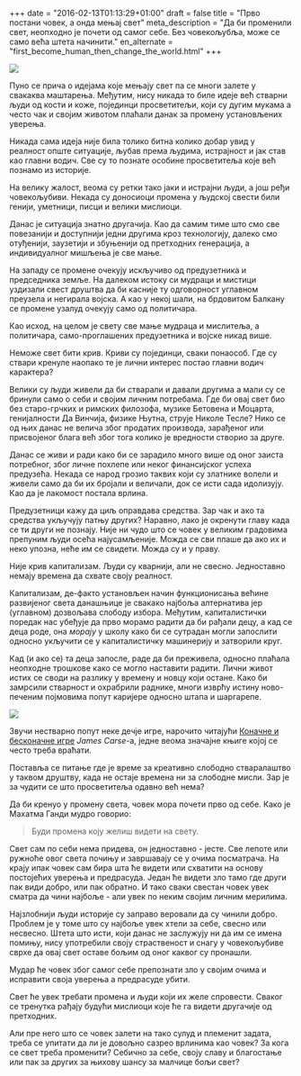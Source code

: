 +++
date = "2016-02-13T01:13:29+01:00"
draft = false
title = "Прво постани човек, а онда мењај свет"
meta_description = "Да би променили свет, неопходно је почети од самог себе. Без човекољубља, може се само већа штета начинити."
en_alternate = "first_become_human_then_change_the_world.html"
+++

<p class="illustration"><img src="/assets/img/hands-699486_640.jpg"/></p>

Пуно се прича о идејама које мењају свет па се многи залете у свакаква маштарења. Међутим, нису никада то биле идеје већ стварни људи од кости и коже, појединци просветитељи, који су дугим мукама а често чак и својим животом плаћали данак за промену установљених уверења.

Никада сама идеја није била толико битна колико добар увид у реалност опште ситуације, љубав према људима, истрајност и јак став као главни водич. Све су то познате особине просветитеља које већ познамо из историје.

На велику жалост, веома су ретки тако јаки и истрајни људи, а још ређи човекољубиви. Некада су доносиоци промена у људској свести били генији, уметници, писци и велики мислиоци.

Данас је ситуација знатно другачија. Као да самим тиме што смо све повезанији и доступнији једни другима кроз технологију, далеко смо отуђенији, заузетији и збуњенији од претходних генерација, а индивидуалног мишљења је све мање.

На западу се промене очекују искључиво од предузетника и председника земље. На далеком истоку си мудраци и мистици уздизали свест друштва да би касније ту одговорност углавном преузела и негирала војска. А као у некој шали, на брдовитом Балкану се промене узалуд очекују само од политичара.

Као исход, на целом је свету све мање мудраца и мислитеља, а политичара, само-проглашених предузетника и војске никад више.

Неможе свет бити крив. Криви су појединци, сваки понаособ. Где су ствари кренуле наопако те је лични интерес постао главни водич карактера?

Велики су људи живели да би стварали и давали другима а мали су се бринули само о себи и својим личним потребама. Где би овај свет био без старо-грчких и римских филозофа, музике Бетовена и Моцарта, генијалности Да Винчија, физике Њутна, струје Николе Тесле? Нико се од њих данас не велича због продатих производа, зарађеног или присвојеног блага већ због тога колико је вредности створио за друге.

Данас се живи и ради како би се зарадило много више од оног заиста потребног, због личне похлепе или неког финансијског успеха предузећа. Некада се народ грозио таквих који су златнике волели и живели само да би их бројали и величали, док се исти сада идолизују. Као да је лакомост постала врлина.

Предузетници кажу да циљ оправдава средства. Зар чак и ако та средства укључују патњу других? Наравно, лако је окренути главу када се ти други не познају. Није ни чудо што се човек у великим градовима препуним људи осећа најусамљеније. Можда се сви плаше да ако их и неко упозна, неће им се свидети. Можда су и у праву.

Није крив капитализам. Људи су кварнији, али не свесно. Једноставно немају времена да схвате своју реалност.

Капитализам, де-факто установљен начин функционисања већине развијеног света данашњице је свакако најбоља алтернатива јер (углавном) дозвољава слободу избора. Међутим, капиталистички поредак нас убеђује да прво морамо радити да би рађали децу, а кад се деца роде, она _морају_ у школу како би се сутрадан могли запослити односно укључити се у капиталистичку машинерију и затворили круг.

Кад (и ако се) та деца запосле, раде да би преживела, односно плаћала неопходне трошкове како се могло наставити радити. Лични живот истих се своди на разлику у времену и новцу који остане. Како би замрсили стварност и охрабрили раднике, многи изврћу истину ново-печеним појмовима попут каријере односно штапа и шаргарепе.

<p class="illustration"><img src="/assets/img/finite_infinite_games.jpg"/></p>

Звучи нестварно попут неке дечје игре, нарочито читајући [Коначне и бесконачне игре](http://www.amazon.com/Finite-Infinite-Games-James-Carse/dp/1476731713) _James Carse_-a, једне веома значајне књиге којој се често треба враћати.

Поставља се питање где је време за креативно слободно стваралаштво у таквом друштву, када не остаје времена ни за слободне мисли. Зар је за чудити се што просветитеља одавно већ нема?

Да би кренуо у промену света, човек мора почети прво од себе. Како је Махатма Ганди мудро говорио:

> Буди промена коју желиш видети на свету.

Свет сам по себи нема придева, он једноставно - јесте. Све лепоте или ружноће овог света почињу и завршавају се у очима посматрача. На крају ипак човек сам бира шта ће видети или схватити на основу постојећих уверења и предрасуда. Један ће видети зло тамо где други пак види добро, или пак обратно. И тако сваки свестан човек увек сматра да чини најбоље - али увек по неким својим личним мерилима.

Најзлобнији људи историје су заправо веровали да су чинили добро. Проблем је у томе што су најбоље увек хтели за себе, свесно или несвесно. Штета што исти, који данас не заслужују ни да им се имена помињу, нису употребили своју страственост и снагу у човекољубиве сврхе да овај свет оставе бољим од оног каквог су пронашли.

Мудар ће човек због самог себе препознати зло у својим очима и исправити своја уверења а предрасуде убити.

Свет ће увек требати промена и људи који их желе спровести. Сваког се тренутка рађају будући мислиоци које ће га видети другачије од претходних.

Али пре него што се човек залети на тако сулуд и племенит задата, треба се упитати да ли је довољно сазрео врлинима као човек? За кога се свет треба променити? Себично за себе, своју славу и благостање или пак за других за њихову шансу за малчице бољи свет?